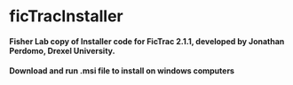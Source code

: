 # ficTracInstaller

#### Fisher Lab copy of Installer code for FicTrac 2.1.1, developed by Jonathan Perdomo, Drexel University.  
#### Download and run .msi file to install on windows computers

